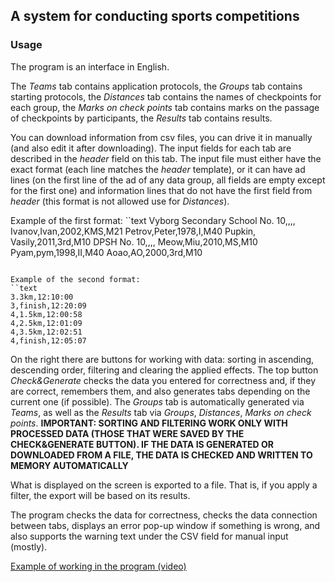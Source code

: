 ## A system for conducting sports competitions

### Usage
The program is an interface in English.

The *Teams* tab contains application protocols, the *Groups* tab contains starting protocols, the *Distances* tab
contains the names of checkpoints for each group, the *Marks on check points* tab contains marks on the passage
of checkpoints by participants, the *Results* tab contains results.

You can download information from csv files, you can drive
it in manually (and also edit it after downloading). The input fields for each tab are described in the *header* field on this tab.
The input file must either have the exact format (each line matches the *header* template), or
it can have ad lines (on the first line of the ad of any data group, all fields are empty except for the first one) and
information lines that do not have the first field from *header* (this format is not allowed use for *Distances*).

Example of the first format:
``text
Vyborg Secondary School No. 10,,,,
Ivanov,Ivan,2002,KMS,M21
Petrov,Peter,1978,I,M40
Pupkin, Vasily,2011,3rd,M10
DPSH No. 10,,,,
Meow,Miu,2010,MS,M10
Pyam,pym,1998,II,M40
Aoao,AO,2000,3rd,M10
```

Example of the second format:
``text
3.3km,12:10:00
3,finish,12:20:09
4,1.5km,12:00:58
4,2.5km,12:01:09
4,3.5km,12:02:51
4,finish,12:05:07
```

On the right there are buttons for working with data: sorting in ascending, descending order, filtering and clearing the applied effects.
The top button *Check&Generate* checks the data you entered for correctness and, if they are correct, remembers them, and
also generates tabs depending on the current one (if possible). The *Groups* tab is automatically generated via *Teams*,
as well as the *Results* tab via *Groups*, *Distances*, *Marks on check points*. **IMPORTANT: SORTING AND FILTERING WORK
ONLY WITH PROCESSED DATA (THOSE THAT WERE SAVED BY THE CHECK&GENERATE BUTTON). IF THE DATA IS GENERATED OR
DOWNLOADED FROM A FILE, THE DATA IS CHECKED AND WRITTEN TO MEMORY AUTOMATICALLY**

What is displayed on the screen is exported to a file. That is, if you apply a filter, the export will be based on its results.

The program checks the data for correctness, checks the data connection between tabs,
displays an error pop-up window if something is wrong, and also supports the warning text under the CSV field for manual input (mostly).

[Example of working in the program (video)](https://drive.google.com/file/d/1jCVFtmtxWrmMVkq4k_LVRoRtU5qqpLAv/view?usp=sharing)

